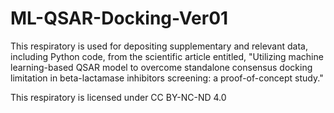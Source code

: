 # ML-QSAR-Docking-Ver01
This respiratory is used for depositing supplementary and relevant data, including Python code, from the scientific article entitled, "Utilizing machine learning-based QSAR model to overcome standalone consensus docking limitation in beta-lactamase inhibitors screening: a proof-of-concept study."


This respiratory is licensed under CC BY-NC-ND 4.0
